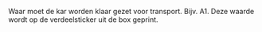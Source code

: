 Waar moet de kar worden klaar gezet voor transport. Bijv. A1. Deze waarde wordt op de verdeelsticker uit de box geprint.